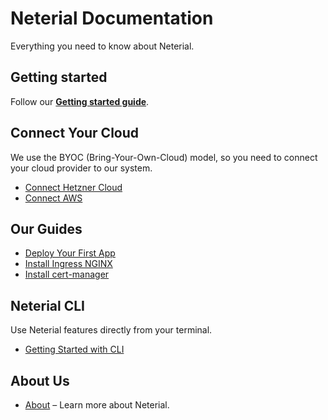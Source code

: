 # Neterial Documentation

Everything you need to know about Neterial.

## Getting started

Follow our **[Getting started guide](getting-started.md)**.

## Connect Your Cloud

We use the BYOC (Bring-Your-Own-Cloud) model, so you need to connect your cloud provider to our system.

* [Connect Hetzner Cloud](Cloud-providers/connect-hetzner-cloud.md)
* [Connect AWS](Cloud-providers/connect-aws.md)

## Our Guides

* [Deploy Your First App](Guides/deploy-your-first-app.md)
* [Install Ingress NGINX](Guides/ingress-nginx.md)
* [Install cert-manager](Guides/cert-manager.md)

## Neterial CLI

Use Neterial features directly from your terminal.

* [Getting Started with CLI](CLI.md)

## About Us

* [About](about.md) – Learn more about Neterial.

